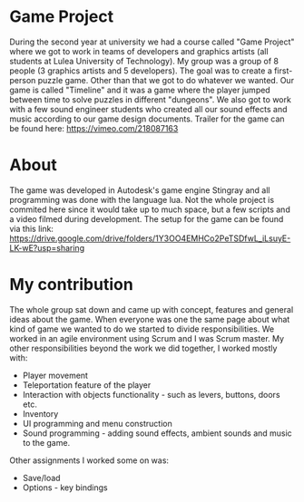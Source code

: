 # Game Project
During the second year at university we had a course called "Game Project" where we got to work in teams of developers and graphics artists (all students at Lulea University of Technology). My group was a group of 8 people (3 graphics artists and 5 developers).
The goal was to create a first-person puzzle game. Other than that we got to do whatever we wanted. Our game is called "Timeline" and it was a game where the player jumped between time to solve puzzles in different "dungeons". We also got to work with a few sound engineer students who created all our sound effects and music according to our game design documents. Trailer for the game can be found here: https://vimeo.com/218087163

# About
The game was developed in Autodesk's game engine Stingray and all programming was done with the language lua. Not the whole project is commited here since it would take up to much space, but a few scripts and a video filmed during development. The setup for the game can be found via this link: https://drive.google.com/drive/folders/1Y3OO4EMHCo2PeTSDfwL_iLsuyE-LK-wE?usp=sharing

# My contribution
The whole group sat down and came up with concept, features and general ideas about the game. When everyone was one the same page about what kind of game we wanted to do we started to divide responsibilities. We worked in an agile environment using Scrum and I was Scrum master. My other responsibilities beyond the work we did together, I worked mostly with:
* Player movement 
* Teleportation feature of the player
* Interaction with objects functionality - such as levers, buttons, doors etc.
* Inventory
* UI programming and menu construction 
* Sound programming - adding sound effects, ambient sounds and music to the game.

Other assignments I worked some on was:
* Save/load
* Options - key bindings 